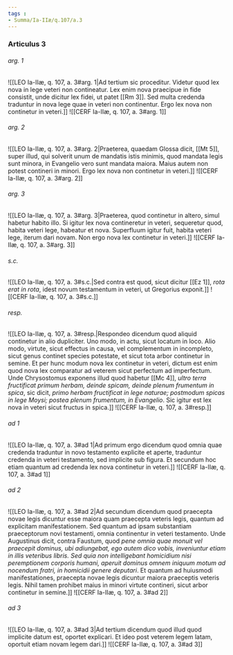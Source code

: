 ```yaml
---
tags : 
- Summa/Ia-IIæ/q.107/a.3
---
```


### Articulus 3

###### arg. 1
![[LEO Ia-IIæ, q. 107, a. 3#arg. 1|Ad tertium sic proceditur. Videtur quod lex nova in lege veteri non contineatur. Lex enim nova praecipue in fide consistit, unde dicitur lex fidei, ut patet [[Rm 3]]. Sed multa credenda traduntur in nova lege quae in veteri non continentur. Ergo lex nova non continetur in veteri.]]
![[CERF Ia-IIæ, q. 107, a. 3#arg. 1]]

###### arg. 2
![[LEO Ia-IIæ, q. 107, a. 3#arg. 2|Praeterea, quaedam Glossa dicit, [[Mt 5]], super illud, qui solverit unum de mandatis istis minimis, quod mandata legis sunt minora, in Evangelio vero sunt mandata maiora. Maius autem non potest contineri in minori. Ergo lex nova non continetur in veteri.]]
![[CERF Ia-IIæ, q. 107, a. 3#arg. 2]]

###### arg. 3
![[LEO Ia-IIæ, q. 107, a. 3#arg. 3|Praeterea, quod continetur in altero, simul habetur habito illo. Si igitur lex nova contineretur in veteri, sequeretur quod, habita veteri lege, habeatur et nova. Superfluum igitur fuit, habita veteri lege, iterum dari novam. Non ergo nova lex continetur in veteri.]]
![[CERF Ia-IIæ, q. 107, a. 3#arg. 3]]

###### s.c.
![[LEO Ia-IIæ, q. 107, a. 3#s.c.|Sed contra est quod, sicut dicitur [[Ez 1]], *rota erat in rota*, idest novum testamentum in veteri, ut Gregorius exponit.]]
![[CERF Ia-IIæ, q. 107, a. 3#s.c.]]

###### resp.
![[LEO Ia-IIæ, q. 107, a. 3#resp.|Respondeo dicendum quod aliquid continetur in alio dupliciter. Uno modo, in actu, sicut locatum in loco. Alio modo, virtute, sicut effectus in causa, vel complementum in incompleto, sicut genus continet species potestate, et sicut tota arbor continetur in semine. Et per hunc modum nova lex continetur in veteri, dictum est enim quod nova lex comparatur ad veterem sicut perfectum ad imperfectum. Unde Chrysostomus exponens illud quod habetur [[Mc 4]], *ultro terra fructificat primum herbam, deinde spicam, deinde plenum frumentum in spica*, sic dicit, *primo herbam fructificat in lege naturae; postmodum spicas in lege Moysi; postea plenum frumentum, in Evangelio*. Sic igitur est lex nova in veteri sicut fructus in spica.]]
![[CERF Ia-IIæ, q. 107, a. 3#resp.]]

###### ad 1
![[LEO Ia-IIæ, q. 107, a. 3#ad 1|Ad primum ergo dicendum quod omnia quae credenda traduntur in novo testamento explicite et aperte, traduntur credenda in veteri testamento, sed implicite sub figura. Et secundum hoc etiam quantum ad credenda lex nova continetur in veteri.]]
![[CERF Ia-IIæ, q. 107, a. 3#ad 1]]

###### ad 2
![[LEO Ia-IIæ, q. 107, a. 3#ad 2|Ad secundum dicendum quod praecepta novae legis dicuntur esse maiora quam praecepta veteris legis, quantum ad explicitam manifestationem. Sed quantum ad ipsam substantiam praeceptorum novi testamenti, omnia continentur in veteri testamento. Unde Augustinus dicit, contra Faustum, quod *pene omnia quae monuit vel praecepit dominus, ubi adiungebat, ego autem dico vobis, inveniuntur etiam in illis veteribus libris. Sed quia non intelligebant homicidium nisi peremptionem corporis humani, aperuit dominus omnem iniquum motum ad nocendum fratri, in homicidii genere deputari*. Et quantum ad huiusmodi manifestationes, praecepta novae legis dicuntur maiora praeceptis veteris legis. Nihil tamen prohibet maius in minori virtute contineri, sicut arbor continetur in semine.]]
![[CERF Ia-IIæ, q. 107, a. 3#ad 2]]

###### ad 3
![[LEO Ia-IIæ, q. 107, a. 3#ad 3|Ad tertium dicendum quod illud quod implicite datum est, oportet explicari. Et ideo post veterem legem latam, oportuit etiam novam legem dari.]]
![[CERF Ia-IIæ, q. 107, a. 3#ad 3]]

